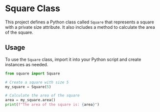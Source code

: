 # Square Class

This project defines a Python class called `Square` that represents a square with a private size attribute. It also includes a method to calculate the area of the square.

## Usage

To use the `Square` class, import it into your Python script and create instances as needed.

```python
from square import Square

# Create a square with size 5
my_square = Square(5)

# Calculate the area of the square
area = my_square.area()
print(f"The area of the square is: {area}")
